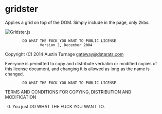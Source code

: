 gridster
========

Applies a grid on top of the DOM. Simply include in the page, only 2kbs.

![Gridster.js](https://raw.github.com/wookiecooking/gridster/master/screenshot.jpg)


            DO WHAT THE FUCK YOU WANT TO PUBLIC LICENSE
                    Version 2, December 2004

 Copyright (C) 2014 Austin Turnage <gateway@datarats.com>

 Everyone is permitted to copy and distribute verbatim or modified
 copies of this license document, and changing it is allowed as long
 as the name is changed.

            DO WHAT THE FUCK YOU WANT TO PUBLIC LICENSE
   TERMS AND CONDITIONS FOR COPYING, DISTRIBUTION AND MODIFICATION

  0. You just DO WHAT THE FUCK YOU WANT TO.
